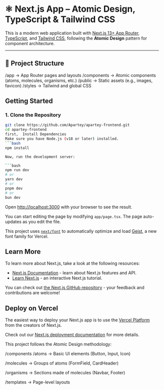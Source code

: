 # ⚛️ Next.js App – Atomic Design, TypeScript & Tailwind CSS

This is a modern web application built with [Next.js 13+ App Router](https://nextjs.org/docs/app), [TypeScript](https://www.typescriptlang.org/), and [Tailwind CSS](https://tailwindcss.com/), following the **Atomic Design** pattern for component architecture.

---

## 🧱 Project Structure
/app → App Router pages and layouts
/components → Atomic components (atoms, molecules, organisms, etc.)
/public → Static assets (e.g., images, favicon)
/styles → Tailwind and global CSS
## Getting Started
### 1. **Clone the Repository**

```bash
git clone https://github.com/Apartey/apartey-frontend.git
cd apartey-frontend
first,  Install Dependencies
Make sure you have Node.js (v18 or later) installed.
```bash
npm install

Now, run the development server:

```bash
npm run dev
# or
yarn dev
# or
pnpm dev
# or
bun dev
```

Open [http://localhost:3000](http://localhost:3000) with your browser to see the result.

You can start editing the page by modifying `app/page.tsx`. The page auto-updates as you edit the file.

This project uses [`next/font`](https://nextjs.org/docs/app/building-your-application/optimizing/fonts) to automatically optimize and load [Geist](https://vercel.com/font), a new font family for Vercel.

## Learn More

To learn more about Next.js, take a look at the following resources:

- [Next.js Documentation](https://nextjs.org/docs) - learn about Next.js features and API.
- [Learn Next.js](https://nextjs.org/learn) - an interactive Next.js tutorial.

You can check out [the Next.js GitHub repository](https://github.com/vercel/next.js) - your feedback and contributions are welcome!

## Deploy on Vercel

The easiest way to deploy your Next.js app is to use the [Vercel Platform](https://vercel.com/new?utm_medium=default-template&filter=next.js&utm_source=create-next-app&utm_campaign=create-next-app-readme) from the creators of Next.js.

Check out our [Next.js deployment documentation](https://nextjs.org/docs/app/building-your-application/deploying) for more details.

This project follows the Atomic Design methodology:

/components
  /atoms        → Basic UI elements (Button, Input, Icon)

  /molecules    → Groups of atoms (FormField, CardHeader)

  /organisms    → Sections made of molecules (Navbar, Footer)
  
  /templates    → Page-level layouts